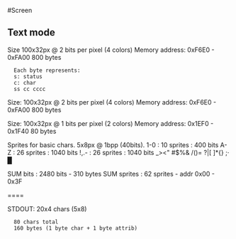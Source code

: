 #Screen

## Text mode
Size 100x32px @ 2 bits per pixel (4 colors)
Memory address: 0xF6E0 - 0xFA00
      800 bytes
      
      Each byte represents:
      s: status
      c: char
      ss cc cccc

Size: 100x32px @ 2 bits per pixel (4 colors)
Memory address: 0xF6E0 - 0xFA00
      800 bytes

Size: 100x32px @ 1 bits per pixel (2 colors)
Memory address: 0x1EF0 - 0x1F40
      80 bytes

Sprites for basic chars. 5x8px @ 1bpp (40bits).
1-0     : 10 sprites : 400 bits
A-Z     : 26 sprites : 1040 bits
!,.-    : 26 sprites : 1040 bits
_><"
#$%&
/()=
?|\[
]*{}
;· █

SUM bits    : 2480 bits     - 310 bytes
SUM sprites : 62 sprites    - addr 0x00 - 0x3F

====

STDOUT:
      20x4 chars (5x8)
      
      80 chars total
      160 bytes (1 byte char + 1 byte attrib)

